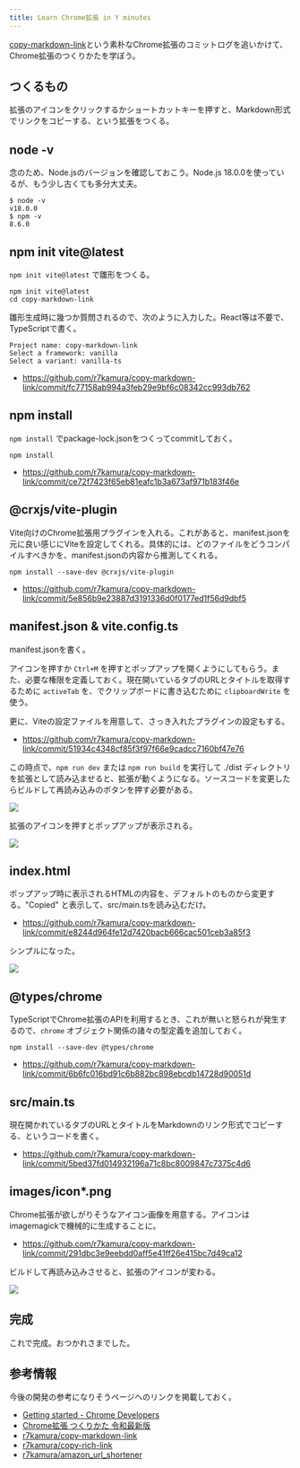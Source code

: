 ```yaml
---
title: Learn Chrome拡張 in Y minutes
---
```


[copy-markdown-link](https://github.com/r7kamura/copy-markdown-link)という素朴なChrome拡張のコミットログを追いかけて、Chrome拡張のつくりかたを学ぼう。

## つくるもの

拡張のアイコンをクリックするかショートカットキーを押すと、Markdown形式でリンクをコピーする、という拡張をつくる。

## node -v

念のため、Node.jsのバージョンを確認しておこう。Node.js 18.0.0を使っているが、もう少し古くても多分大丈夫。

```console
$ node -v
v18.0.0
$ npm -v
8.6.0
```

## npm init vite@latest

`npm init vite@latest` で雛形をつくる。

```
npm init vite@latest
cd copy-markdown-link
```

雛形生成時に幾つか質問されるので、次のように入力した。React等は不要で、TypeScriptで書く。

```
Project name: copy-markdown-link
Select a framework: vanilla
Select a variant: vanilla-ts
```

- <https://github.com/r7kamura/copy-markdown-link/commit/fc77158ab994a3feb29e9bf6c08342cc993db762>

## npm install

`npm install` でpackage-lock.jsonをつくってcommitしておく。

```
npm install
```

- <https://github.com/r7kamura/copy-markdown-link/commit/ce72f7423f65eb81eafc1b3a673af971b183f46e>

## @crxjs/vite-plugin

Vite向けのChrome拡張用プラグインを入れる。これがあると、manifest.jsonを元に良い感じにViteを設定してくれる。具体的には、どのファイルをどうコンパイルすべきかを、manifest.jsonの内容から推測してくれる。

```
npm install --save-dev @crxjs/vite-plugin
```

- <https://github.com/r7kamura/copy-markdown-link/commit/5e856b9e23887d3191336d0f0177ed1f56d9dbf5>

## manifest.json & vite.config.ts

manifest.jsonを書く。

アイコンを押すか `Ctrl+M` を押すとポップアップを開くようにしてもらう。また、必要な権限を定義しておく。現在開いているタブのURLとタイトルを取得するために `activeTab` を、でクリップボードに書き込むために `clipboardWrite` を使う。

更に、Viteの設定ファイルを用意して、さっき入れたプラグインの設定もする。

- <https://github.com/r7kamura/copy-markdown-link/commit/51934c4348cf85f3f97f66e9cadcc7160bf47e76>

この時点で、`npm run dev` または `npm run build` を実行して ./dist ディレクトリを拡張として読み込ませると、拡張が動くようになる。ソースコードを変更したらビルドして再読み込みのボタンを押す必要がある。

![](https://i.imgur.com/6st5qsEh.png)

拡張のアイコンを押すとポップアップが表示される。

![](https://i.imgur.com/mOCCNRXh.png)

## index.html

ポップアップ時に表示されるHTMLの内容を、デフォルトのものから変更する。"Copied" と表示して、src/main.tsを読み込むだけ。

- <https://github.com/r7kamura/copy-markdown-link/commit/e8244d964fe12d7420bacb666cac501ceb3a85f3>

シンプルになった。

![](https://i.imgur.com/7pFr8t5h.png)

## @types/chrome

TypeScriptでChrome拡張のAPIを利用するとき、これが無いと怒られが発生するので、`chrome` オブジェクト関係の諸々の型定義を追加しておく。

```
npm install --save-dev @types/chrome
```

- <https://github.com/r7kamura/copy-markdown-link/commit/6b6fc016bd91c6b882bc898ebcdb14728d90051d>

## src/main.ts

現在開かれているタブのURLとタイトルをMarkdownのリンク形式でコピーする、というコードを書く。

- <https://github.com/r7kamura/copy-markdown-link/commit/5bed37fd014932196a71c8bc8009847c7375c4d6>

## images/icon*.png

Chrome拡張が欲しがりそうなアイコン画像を用意する。アイコンはimagemagickで機械的に生成することに。

- <https://github.com/r7kamura/copy-markdown-link/commit/291dbc3e9eebdd0aff5e41ff26e415bc7d49ca12>

ビルドして再読み込みさせると、拡張のアイコンが変わる。

![](https://i.imgur.com/34KjJdxh.png)

## 完成

これで完成。おつかれさまでした。

## 参考情報

今後の開発の参考になりそうページへのリンクを掲載しておく。

- [Getting started - Chrome Developers](https://developer.chrome.com/docs/extensions/mv3/getstarted/)
- [Chrome拡張 つくりかた 令和最新版](https://r7kamura.com/articles/2022-05-07-chrome-extension-dev-2022)
- [r7kamura/copy-markdown-link](https://github.com/r7kamura/copy-markdown-link)
- [r7kamura/copy-rich-link](https://github.com/r7kamura/copy-rich-link)
- [r7kamura/amazon_url_shortener](https://github.com/r7kamura/amazon_url_shortener)
